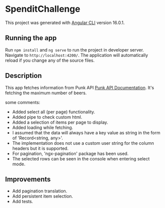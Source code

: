 # SpenditChallenge

This project was generated with [Angular CLI](https://github.com/angular/angular-cli) version 16.0.1.

## Running the app

Run `npm install` and `ng serve` to run the project in developer server. Navigate to `http://localhost:4200/`. The application will automatically reload if you change any of the source files.

## Description

This app fetches information from Punk API [Punk API Documentation](https://punkapi.com/documentation/v2). It's fetching the maximum number of beers.

some comments:

- Added select all (per page) functionality.
- Added pipe to check custom html.
- Added a selection of items per page to display.
- Added loading while fetching.
- I assumed that the data will always have a key value as string in the form of 'Record<string, any>'.
- The implementation does not use a custom user string for the column headers but it is supported.
- For pagination, 'ngx-pagination' package has been used.
- The selected rows can be seen in the console when entering select mode.

## Improvements

- Add pagination translation.
- Add persistent item selection.
- Add tests.
